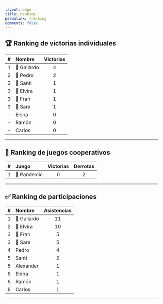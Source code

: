 ```yaml
---
layout: page
title: Ranking
permalink: /ranking
comments: false
---
```


## 🏆 Ranking de victorias individuales

| # | Nombre | Victorias |
|:--:|:------|:---------:|
| 1 | 🥇 Gallardo |     4     |
| 2 | 🥈 Pedro  |     2     |
| 3 | 🥉 Santi  |     1     |
| 3 | 🥉 Elvira |     1     |
| 3 | 🥉 Fran  |     1     |
| 3 | 🥉 Sara |     1     |
| - | Elena  |     0     |
| - | Ramón  |     0     |
| - | Carlos  |     0     |

---

## 🎲 Ranking de juegos cooperativos

| # | Juego | Victorias |Derrotas |
|:--:|:------|:---------:|:---------:|
| 1 | 🥇 Pandemic  |     0     | 2 |

---

## ✅ Ranking de participaciones

| # | Nombre | Asistencias |
|:--:|:------|:---------:|
| 1 | 🥇 Gallardo |     11   |
| 2 | 🥈 Elvira |     10  |
| 3 | 🥉 Fran  |     5     |
| 3 | 🥉 Sara |     5     |
| 4 | Pedro  |     4    |
| 5 | Santi  |     2     |
| 6 | Alexander  |     1     |
| 6 | Elena  |     1     |
| 6 | Ramón  |     1     |
| 6 | Carlos | 1     |

---
